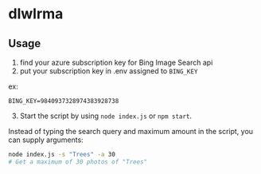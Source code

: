 # dlwlrma

## Usage

1. find your azure subscription key for Bing Image Search api
2. put your subscription key in .env assigned to `BING_KEY`

ex:

```
BING_KEY=9840937328974383928738
```

3. Start the script by using `node index.js` or `npm start`.

Instead of typing the search query and maximum amount in the script, you can supply arguments:

```bash
node index.js -s "Trees" -a 30
# Get a maximum of 30 photos of "Trees"
```
